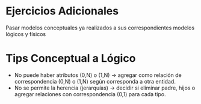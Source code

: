 # Ejercicios Adicionales

Pasar modelos conceptuales ya realizados a sus correspondientes modelos lógicos y físicos


# Tips Conceptual a Lógico

* No puede haber atributos (0,N) o (1,N) -> agregar como relación de correspondencia (0,N) o (1,N) según corresponda a otra entidad.
* No se permite la herencia (jerarquías) -> decidir si eliminar padre, hijos o agregar relaciones con correspondencia (0,1) para cada tipo.
